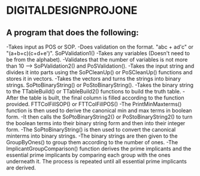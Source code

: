 # DIGITALDESIGNPROJONE
## A program that does the following:
-Takes input as POS or SOP.
-Does validation on the format. "abc + ad'c" or "(a+b+c)(c+d+e')". SoPValidation1()
-Takes any variables (Doesn't need to be from the alphabet).
-Validates that the number of variables is not more than 10 --> SoPValidation2() and PoSValidation().
-Takes the input string and divides it into parts using the SoPCleanUp() or PoSCleanUp() functions and stores it in vectors.
-Takes the vectors and turns the strings into binary strings. SoPtoBinaryString() or PoStoBinaryString().
-Takes the binary string to the TTableBuild() or TTableBuild2() functions to build the truth table.
-After the table is built, the final column is filled according to the function provided. FTTColFillSOP() or FTTColFillPOS()
-The PrintMinMaxterms() function is then used to derive the canonical min and max terms in boolean form.
-It then calls the SoPtoBinaryString2() or PoStoBinaryString2() to turn the boolean terms into their binary string form and then into their integer form.
-The SoPtoBinaryString() is then used to convert the canonical minterms into binary strings.
-The binary strings are then given to the GroupByOnes() to group them according to the number of ones.
-The ImplicantGroupComparison() function derives the prime implicants and the essential prime implicants by comparing each group with the ones underneath it. The process is repeated until all essential prime implicants are derived.
